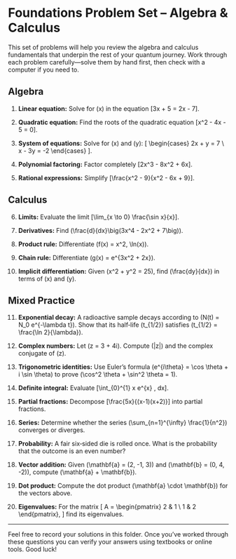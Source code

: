 # Foundations Problem Set – Algebra & Calculus

This set of problems will help you review the algebra and calculus fundamentals that underpin the rest of your quantum journey.  Work through each problem carefully—solve them by hand first, then check with a computer if you need to.

## Algebra

1. **Linear equation:** Solve for \(x\) in the equation
   \[3x + 5 = 2x - 7\].

2. **Quadratic equation:** Find the roots of the quadratic equation
   \[x^2 - 4x - 5 = 0\].

3. **System of equations:** Solve for \(x\) and \(y\):
   \[
   \begin{cases}
   2x + y = 7 \\
   x - 3y = -2
   \end{cases}
   \].

4. **Polynomial factoring:** Factor completely
   \[2x^3 - 8x^2 + 6x\].

5. **Rational expressions:** Simplify
   \[\frac{x^2 - 9}{x^2 - 6x + 9}\].

## Calculus

6. **Limits:** Evaluate the limit
   \[\lim_{x \to 0} \frac{\sin x}{x}\].

7. **Derivatives:** Find \(\frac{d}{dx}\big(3x^4 - 2x^2 + 7\big)\).

8. **Product rule:** Differentiate \(f(x) = x^2\, \ln(x)\).

9. **Chain rule:** Differentiate \(g(x) = e^{3x^2 + 2x}\).

10. **Implicit differentiation:** Given \(x^2 + y^2 = 25\), find \(\frac{dy}{dx}\) in terms of \(x\) and \(y\).

## Mixed Practice

11. **Exponential decay:** A radioactive sample decays according to \(N(t) = N_0 e^{-\lambda t}\).  Show that its half‑life \(t_{1/2}\) satisfies \(t_{1/2} = \frac{\ln 2}{\lambda}\).

12. **Complex numbers:** Let \(z = 3 + 4i\).  Compute \(|z|\) and the complex conjugate of \(z\).

13. **Trigonometric identities:** Use Euler’s formula \(e^{i\theta} = \cos \theta + i \sin \theta\) to prove \(\cos^2 \theta + \sin^2 \theta = 1\).

14. **Definite integral:** Evaluate
   \[\int_{0}^{1} x e^{x} \, dx\].

15. **Partial fractions:** Decompose
   \[\frac{5x}{(x-1)(x+2)}\]
   into partial fractions.

16. **Series:** Determine whether the series \(\sum_{n=1}^{\infty} \frac{1}{n^2}\) converges or diverges.

17. **Probability:** A fair six‑sided die is rolled once.  What is the probability that the outcome is an even number?

18. **Vector addition:** Given \(\mathbf{a} = (2, -1, 3)\) and \(\mathbf{b} = (0, 4, -2)\), compute \(\mathbf{a} + \mathbf{b}\).

19. **Dot product:** Compute the dot product \(\mathbf{a} \cdot \mathbf{b}\) for the vectors above.

20. **Eigenvalues:** For the matrix
   \[
   A = \begin{pmatrix}
   2 & 1 \\
   1 & 2
   \end{pmatrix},
   \]
   find its eigenvalues.

---

Feel free to record your solutions in this folder.  Once you’ve worked through these questions you can verify your answers using textbooks or online tools.  Good luck!
